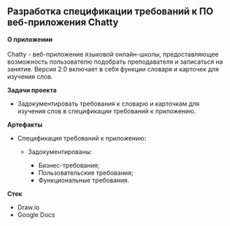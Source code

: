 ## Разработка спецификации требований к ПО веб-приложения Chatty

**О приложении**</br></br>Chatty - веб-приложение языковой онлайн-школы, предоставляющее возможность пользователю подобрать преподавателя и записаться на занятие. Версия 2.0 включает в себя функции словаря и карточек для изучения слов.

**Задачи проекта**

- Задокументировать требования к словарю и карточкам для изучения слов в спецификации требований к приложению.

**Артефакты**

- Спецификация требований к приложению:
   - Задокументированы:
     
     - Бизнес-требования;
     - Пользовательские требования;
     - Функциональные требования.

**Стек**
- Draw.io
- Google Docs
